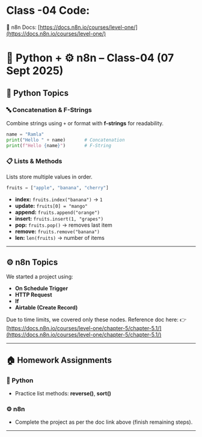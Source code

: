 # Class -04 Code:

🔗 n8n Docs: [https://docs.n8n.io/courses/level-one/](https://docs.n8n.io/courses/level-one/)

# 🐍 Python + ⚙️ n8n – Class-04  (07 Sept 2025)

## 🐍 Python Topics

### 🔤 Concatenation & F-Strings

Combine strings using `+` or format with **f-strings** for readability.

```python
name = "Ramla"
print("Hello " + name)       # Concatenation
print(f"Hello {name}")       # F-String
```

### 📋 Lists & Methods

Lists store multiple values in order.

```python
fruits = ["apple", "banana", "cherry"]
```

* **index:** `fruits.index("banana")` → `1`
* **update:** `fruits[0] = "mango"`
* **append:** `fruits.append("orange")`
* **insert:** `fruits.insert(1, "grapes")`
* **pop:** `fruits.pop()` → removes last item
* **remove:** `fruits.remove("banana")`
* **len:** `len(fruits)` → number of items

---

## ⚙️ n8n Topics

We started a project using:

* **On Schedule Trigger**
* **HTTP Request**
* **If**
* **Airtable (Create Record)**

Due to time limits, we covered only these nodes. Reference doc here:
👉 [https://docs.n8n.io/courses/level-one/chapter-5/chapter-5.1/](https://docs.n8n.io/courses/level-one/chapter-5/chapter-5.1/)

---

## 🏠 Homework Assignments

### 🐍 Python

* Practice list methods: **reverse()**, **sort()**

### ⚙️ n8n

* Complete the project as per the doc link above (finish remaining steps).

---